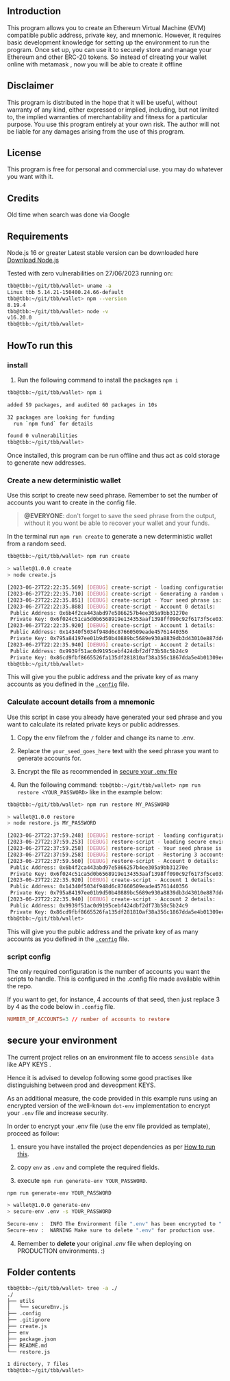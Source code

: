 ## Introduction

This program allows you to create an Ethereum Virtual Machine (EVM) compatible public address, private key, and mnemonic. However, it requires basic development knowledge for setting up the environment to run the program. Once set up, you can use it to securely store and manage your Ethereum and other ERC-20 tokens.
So instead of clreating your wallet online with metamask , now you will be able to create it offline

## Disclaimer

This program is distributed in the hope that it will be useful, without warranty of any kind, either expressed or implied, including, but not limited to, the implied warranties of merchantability and fitness for a particular purpose.
You use this program entirely at your own risk. The author will not be liable for any damages arising from the use of this program.

## License

This program is free for personal and commercial use. you may do whatever you want with it.

## Credits

Old time when search was done via Google

## Requirements

Node.js 16 or greater
Latest stable version can be downloaded here [Download Node.js](https://nodejs.org/en/download/)

Tested with zero vulnerabilities on 27/06/2023 running on:

```sh
tbb@tbb:~/git/tbb/wallet> uname -a
Linux tbb 5.14.21-150400.24.66-default
tbb@tbb:~/git/tbb/wallet> npm --version
8.19.4
tbb@tbb:~/git/tbb/wallet> node -v
v16.20.0
tbb@tbb:~/git/tbb/wallet> 
```

## HowTo run this

### install

1. Run the following command to install the packages `npm i`

```sh
tbb@tbb:~/git/tbb/wallet> npm i

added 59 packages, and audited 60 packages in 10s

32 packages are looking for funding
  run `npm fund` for details

found 0 vulnerabilities
tbb@tbb:~/git/tbb/wallet> 
```

Once installed, this program can be run offline and thus act as cold storage to generate new addresses.

### Create a new deterministic wallet

Use this script to create new seed phrase. Remember to set the number of accounts you want to create in the config file.

> **@EVERYONE**: don't forget to save the seed phrase from the output, without it you wont be able to recover your wallet and your funds.

In the terminal run `npm run create` to generate a new deterministic wallet from a random seed.

```sh
tbb@tbb:~/git/tbb/wallet> npm run create

> wallet@1.0.0 create
> node create.js

[2023-06-27T22:22:35.569] [DEBUG] create-script - loading configuration.
[2023-06-27T22:22:35.710] [DEBUG] create-script - Generating a random wallet with 3 accounts...
[2023-06-27T22:22:35.851] [DEBUG] create-script - Your seed phrase is: never gonna give you up never gonna lett you down never gonna run
[2023-06-27T22:22:35.888] [DEBUG] create-script - Account 0 details:
 Public Address: 0x6b4f2ca443abd97e5866257b4ee305a9bb31270e
 Private Key: 0x6f024c51ca5d0b6568919e134353aaf1398ff090c92f6173f5ce0315fa266b93
[2023-06-27T22:22:35.920] [DEBUG] create-script - Account 1 details:
 Public Address: 0x14340f5034f948d6c87660509eade45761440356
 Private Key: 0x795a84197ee01b9d50b40889bc5689e930a8839db3d43010e887ddeee643ccdc
[2023-06-27T22:22:35.940] [DEBUG] create-script - Account 2 details:
 Public Address: 0x9939f51ac0d9195cebf424dbf2df73b58c5b24c9
 Private Key: 0x86cd9fbf8665526fa135df281810af38a356c1867dda5e4b01309ee3a9e0d56d
tbb@tbb:~/git/tbb/wallet>
```

This will give you the public address and the private key of as many accounts as you defined in the [`.config`](#script-config) file.

### Calculate account details from a mnemonic

Use this script in case you already have generated your sed phrase and you want to calculate its related private keys or public addresses.

1. Copy the env filefrom the `/` folder and change its name to .env.

2. Replace the `your_seed_goes_here` text with the seed phrase you want to generate accounts for.

3. Encrypt the file as recommended in [secure your .env file](#secure-your-environment)

4. Run the following command: `tbb@tbb:~/git/tbb/wallet> npm run restore <YOUR_PASSWORD>` like in the example below:

```sh
tbb@tbb:~/git/tbb/wallet> npm run restore MY_PASSWORD

> wallet@1.0.0 restore
> node restore.js MY_PASSWORD

[2023-06-27T22:37:59.248] [DEBUG] restore-script - loading configuration.
[2023-06-27T22:37:59.253] [DEBUG] restore-script - loading secure environment.
[2023-06-27T22:37:59.258] [DEBUG] restore-script - Your seed phrase is: never gonna give you up never gonna lett you down never gonna run
[2023-06-27T22:37:59.258] [DEBUG] restore-script - Restoring 3 accounts...
[2023-06-27T22:37:59.560] [DEBUG] restore-script - Account 0 details:
 Public Address: 0x6b4f2ca443abd97e5866257b4ee305a9bb31270e
 Private Key: 0x6f024c51ca5d0b6568919e134353aaf1398ff090c92f6173f5ce0315fa266b93
[2023-06-27T22:22:35.920] [DEBUG] create-script - Account 1 details:
 Public Address: 0x14340f5034f948d6c87660509eade45761440356
 Private Key: 0x795a84197ee01b9d50b40889bc5689e930a8839db3d43010e887ddeee643ccdc
[2023-06-27T22:22:35.940] [DEBUG] create-script - Account 2 details:
 Public Address: 0x9939f51ac0d9195cebf424dbf2df73b58c5b24c9
 Private Key: 0x86cd9fbf8665526fa135df281810af38a356c1867dda5e4b01309ee3a9e0d56d
tbb@tbb:~/git/tbb/wallet> 
```

This will give you the public address and the private key of as many accounts as you defined in the [`.config`](#script-config) file.

### script config

The only required configuration is the number of accounts you want the scripts to handle. This is configured in the .config file made available within the repo.

If you want to get, for instance, 4 accounts of that seed, then just replace 3 by 4 as the code below in `.config` file.

```conf
NUMBER_OF_ACCOUNTS=3 // number of accounts to restore
```

## secure your environment  

The current project relies on an environment file to access `sensible data` like APY KEYS .

Hence it is advised to develop following some good practises like distinguishing between prod and deveopment KEYS.

As an additional measure, the code provided in this example runs using an encrypted version of the well-known `dot-env` implementation to encrypt your `.env` file and increase security.

In order to encrypt your .env file (use the env file provided as template), proceed as follow: 

1. ensure you have installed the project dependencies as per [How to run this](#howto-run-this).  

2. copy `env` as `.env` and complete the required fields.  

3. execute `npm run generate-env YOUR_PASSWORD`. 

```sh  
npm run generate-env YOUR_PASSWORD

> wallet@1.0.0 generate-env  
> secure-env .env -s YOUR_PASSWORD  

Secure-env :  INFO The Environment file ".env" has been encrypted to ".env.enc".  
Secure-env :  WARNING Make sure to delete ".env" for production use.  
```  

4. Remember to **delete** your original *.env* file when deploying on PRODUCTION environments. :)  

## Folder contents

```sh
tbb@tbb:~/git/tbb/wallet> tree -a ./
./
├── utils
│   └── secureEnv.js
├── .config
├── .gitignore
├── create.js
├── env
├── package.json
├── README.md
└── restore.js

1 directory, 7 files
tbb@tbb:~/git/tbb/wallet>
```